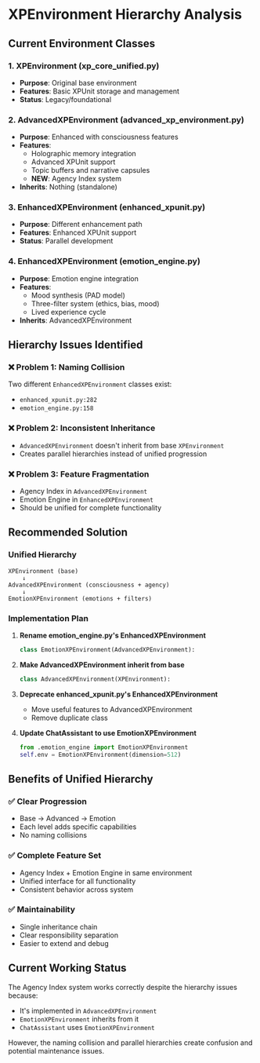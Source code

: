 # XPEnvironment Hierarchy Analysis

## Current Environment Classes

### 1. XPEnvironment (xp_core_unified.py)
- **Purpose**: Original base environment
- **Features**: Basic XPUnit storage and management
- **Status**: Legacy/foundational

### 2. AdvancedXPEnvironment (advanced_xp_environment.py)
- **Purpose**: Enhanced with consciousness features
- **Features**: 
  - Holographic memory integration
  - Advanced XPUnit support
  - Topic buffers and narrative capsules
  - **NEW**: Agency Index system
- **Inherits**: Nothing (standalone)

### 3. EnhancedXPEnvironment (enhanced_xpunit.py)
- **Purpose**: Different enhancement path
- **Features**: Enhanced XPUnit support
- **Status**: Parallel development

### 4. EnhancedXPEnvironment (emotion_engine.py)
- **Purpose**: Emotion engine integration
- **Features**: 
  - Mood synthesis (PAD model)
  - Three-filter system (ethics, bias, mood)
  - Lived experience cycle
- **Inherits**: AdvancedXPEnvironment

## Hierarchy Issues Identified

### ❌ **Problem 1: Naming Collision**
Two different `EnhancedXPEnvironment` classes exist:
- `enhanced_xpunit.py:282`
- `emotion_engine.py:158`

### ❌ **Problem 2: Inconsistent Inheritance**
- `AdvancedXPEnvironment` doesn't inherit from base `XPEnvironment`
- Creates parallel hierarchies instead of unified progression

### ❌ **Problem 3: Feature Fragmentation**
- Agency Index in `AdvancedXPEnvironment`
- Emotion Engine in `EnhancedXPEnvironment`
- Should be unified for complete functionality

## Recommended Solution

### Unified Hierarchy
```
XPEnvironment (base)
    ↓
AdvancedXPEnvironment (consciousness + agency)
    ↓
EmotionXPEnvironment (emotions + filters)
```

### Implementation Plan

1. **Rename emotion_engine.py's EnhancedXPEnvironment**
   ```python
   class EmotionXPEnvironment(AdvancedXPEnvironment):
   ```

2. **Make AdvancedXPEnvironment inherit from base**
   ```python
   class AdvancedXPEnvironment(XPEnvironment):
   ```

3. **Deprecate enhanced_xpunit.py's EnhancedXPEnvironment**
   - Move useful features to AdvancedXPEnvironment
   - Remove duplicate class

4. **Update ChatAssistant to use EmotionXPEnvironment**
   ```python
   from .emotion_engine import EmotionXPEnvironment
   self.env = EmotionXPEnvironment(dimension=512)
   ```

## Benefits of Unified Hierarchy

### ✅ **Clear Progression**
- Base → Advanced → Emotion
- Each level adds specific capabilities
- No naming collisions

### ✅ **Complete Feature Set**
- Agency Index + Emotion Engine in same environment
- Unified interface for all functionality
- Consistent behavior across system

### ✅ **Maintainability**
- Single inheritance chain
- Clear responsibility separation
- Easier to extend and debug

## Current Working Status

The Agency Index system works correctly despite the hierarchy issues because:
- It's implemented in `AdvancedXPEnvironment`
- `EmotionXPEnvironment` inherits from it
- `ChatAssistant` uses `EmotionXPEnvironment`

However, the naming collision and parallel hierarchies create confusion and potential maintenance issues.